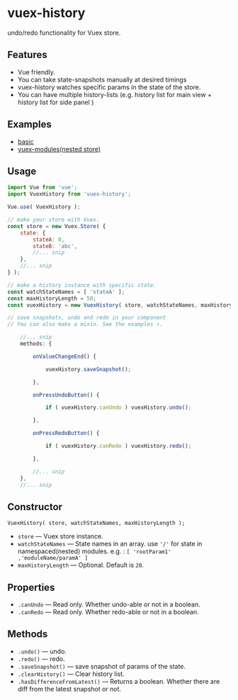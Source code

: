# vuex-history

undo/redo functionality for Vuex store.

## Features

- Vue friendly.
- You can take state-snapshots manually at desired timings
- vuex-history watches specific params in the state of the store.
- You can have multiple history-lists (e.g. history list for main view + history list for side panel )


## Examples

- [basic](https://yomotsu.github.io/vuex-history/examples/basic.html)
- [vuex-modules(nested store)](https://yomotsu.github.io/vuex-history/examples/vuex-modules.html)

## Usage

```javascript
import Vue from 'vue';
import VuexHistory from 'vuex-history';

Vue.use( VuexHistory );

// make your store with Vuex.
const store = new Vuex.Store( {
	state: {
		stateA: 0,
		stateB: 'abc',
		//... snip
	},
	//... snip
} );

// make a history instance with specific state.
const watchStateNames = [ 'stateA' ];
const maxHistoryLength = 50;
const vuexHistory = new VuexHistory( store, watchStateNames, maxHistoryLength );

// save snapshots, undo and redo in your component
// You can also make a mixin. See the examples ↑.

	//... snip
	methods: {

		onValueChangeEnd() {

			vuexHistory.saveSnapshot();

		},

		onPressUndoButton() {

			if ( vuexHistory.canUndo ) vuexHistory.undo();

		},

		onPressRedoButton() {

			if ( vuexHistory.canRedo ) vuexHistory.redo();

		},

		//... snip
	},
	//... snip
```

## Constructor

```
VuexHistory( store, watchStateNames, maxHistoryLength );
```

- `store` — Vuex store instance.
- `watchStateNames` — State names in an array. use `'/'` for state in namespaced(nested) modules.
  e.g. : `[ 'rootParam1' ,'moduleName/paramA' ]`
- `maxHistoryLength` — Optional. Default is `20`.

## Properties

- `.canUndo` — Read only. Whether undo-able or not in a boolean.
- `.canRedo` — Read only. Whether redo-able or not in a boolean.

## Methods

- `.undo()` — undo.
- `.redo()` — redo.
- `.saveSnapshot()` — save snapshot of params of the state.
- `.clearHistory()` — Clear history list.
- `.hasDifferenceFromLatest()` — Returns a boolean. Whether there are diff from the latest snapshot or not.
